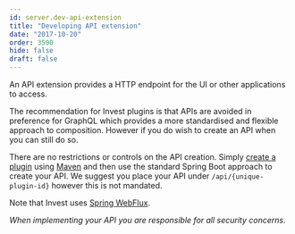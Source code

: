 ```yaml
---
id: server.dev-api-extension
title: "Developing API extension"
date: "2017-10-20"
order: 3500
hide: false
draft: false
---
```


An API extension provides a HTTP endpoint for the UI or other applications to access. 

The recommendation for Invest plugins is that APIs are avoided in preference for GraphQL which provides a more standardised and flexible approach to composition. However if you do wish to create an API when you can still do so. 

There are no restrictions or controls on the API creation. Simply [create a plugin](server.extension-points.html) using [Maven](server.dev-maven.html) and then use the standard Spring Boot approach to create your API. We suggest you place your API under `/api/{unique-plugin-id}` however this is not mandated.

Note that Invest uses [Spring WebFlux](https://docs.spring.io/spring-framework/docs/5.0.0.BUILD-SNAPSHOT/spring-framework-reference/html/web-reactive.html).

*When implementing your API you are responsible for all security concerns.*